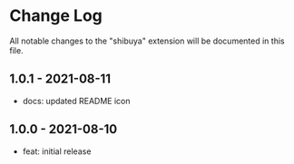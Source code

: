 # Change Log

All notable changes to the "shibuya" extension will be documented in this file.

## 1.0.1 - 2021-08-11

- docs: updated README icon

## 1.0.0 - 2021-08-10

- feat: initial release
